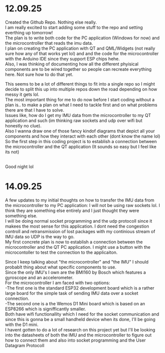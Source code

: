 # 12.09.25
<p>Created the Github Repo. Nothing else really.<br>
I am really excited to start adding some stuff to the repo and setting everthing up tomorrow!<br>
The plan is to write both code for the PC application (Windows for now) and the microcontroller that reads the imu data.<br>
I plan on creating the PC application with QT and QML/Widgets (not really sure how any of that works yet lol) and and the code for the microcontroller with the Arduino IDE since they support ESP chips hehe.<br>
Also, I was thinking of documenting how all the different phyisical components are to be wired together so people can recreate everything here. Not sure how to do that yet.</p>

<p>This seems to be a lot of different things to fit into a single repo so I might decide to split this up into multiple repos down the road depending on how messy it gets lol.<br>
The most important thing for me to do now before I start coding without a plan is.. to make a plan on what I need to tackle first and on what problems there are that I have to solve.<br>
Issues like, how do I get my IMU data from the microcontroller to my QT application and such (im thinking raw sockets and udp over wifi but honestly no clue).<br>
Also I wanna draw one of those fancy kindof diagrams that depict all your components and how they interact with each other (dont know the name lol)<br>
So the first step in this coding project is to establish a connection between the microcontroller and the QT application (It sounds so easy but I feel like its not)</p>

<br>Good night lol

# 14.09.25
<p>A few updates to my initial thoughts on how to transfer the IMU data from the microcontroller to my PC application: I will not be using raw sockets lol. I think they are something else entirely and I just thought they were something else.<br>
I will be doing normal socket programming and the udp protocoll since it makees the most sense for this application. I dont need the congestion controll and retransmission of lost packages with my continious stream of IMU data so UDP is the way to go.<br>
My first concrete plan is now to establish a connection between the microcontroller and the QT PC application. I might use a button with the microcontoller to test the connection to the applicaiton.<br></p>

<p>Since I keep talking about "the microcontroller" and "the IMU" I should probablt thing about what specific components to use.<br>
Since the only IMU's I own are the BMI160 by Bosch which features a gyroscope and an accelerometer.<br>
For the microcontroller I am faced with two options: <br>
-The first one is the standard ESP32 development board which is a rather large board for the simple task of sending IMU data over a socket connection. <br>
-The second one is a the Wemos D1 Mini board which is based on an ESP8266 which is signifficantly smaller. <br>
Both have wifi functionallity which I need for the socket communication and since this is gonna be a small handheld device when its done, I'll be going with the D1 mini.<br>
I havent gotten to do a lot of research on this project yet but I'll be looking into the datasheets of both the IMU and the microcontroller to figure out how to connect them and also into socket programming and the User Datagram Protocoll</p>
